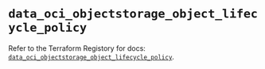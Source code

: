 # `data_oci_objectstorage_object_lifecycle_policy`

Refer to the Terraform Registory for docs: [`data_oci_objectstorage_object_lifecycle_policy`](https://registry.terraform.io/providers/oracle/oci/6.18.0/docs/data-sources/objectstorage_object_lifecycle_policy).

